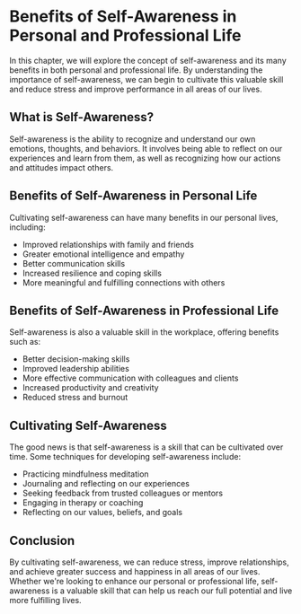 # Benefits of Self-Awareness in Personal and Professional Life

In this chapter, we will explore the concept of self-awareness and its many benefits in both personal and professional life. By understanding the importance of self-awareness, we can begin to cultivate this valuable skill and reduce stress and improve performance in all areas of our lives.

What is Self-Awareness?
-----------------------

Self-awareness is the ability to recognize and understand our own emotions, thoughts, and behaviors. It involves being able to reflect on our experiences and learn from them, as well as recognizing how our actions and attitudes impact others.

Benefits of Self-Awareness in Personal Life
-------------------------------------------

Cultivating self-awareness can have many benefits in our personal lives, including:

* Improved relationships with family and friends
* Greater emotional intelligence and empathy
* Better communication skills
* Increased resilience and coping skills
* More meaningful and fulfilling connections with others

Benefits of Self-Awareness in Professional Life
-----------------------------------------------

Self-awareness is also a valuable skill in the workplace, offering benefits such as:

* Better decision-making skills
* Improved leadership abilities
* More effective communication with colleagues and clients
* Increased productivity and creativity
* Reduced stress and burnout

Cultivating Self-Awareness
--------------------------

The good news is that self-awareness is a skill that can be cultivated over time. Some techniques for developing self-awareness include:

* Practicing mindfulness meditation
* Journaling and reflecting on our experiences
* Seeking feedback from trusted colleagues or mentors
* Engaging in therapy or coaching
* Reflecting on our values, beliefs, and goals

Conclusion
----------

By cultivating self-awareness, we can reduce stress, improve relationships, and achieve greater success and happiness in all areas of our lives. Whether we're looking to enhance our personal or professional life, self-awareness is a valuable skill that can help us reach our full potential and live more fulfilling lives.
